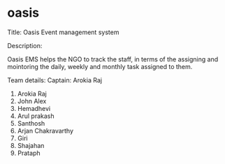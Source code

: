 # oasis

Title: Oasis Event management system

Description:

Oasis EMS helps the NGO to track the staff, in terms of the assigning and mointoring the daily, weekly and monthly task assigned to them.

Team details:
Captain: Arokia Raj

1. Arokia Raj
2. John Alex
3. Hemadhevi
4. Arul prakash
5. Santhosh
6. Arjan Chakravarthy
7. Giri
8. Shajahan
9. Prataph



